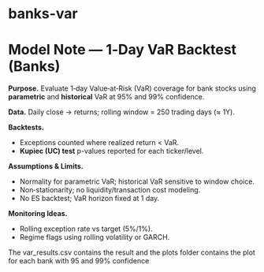 # banks-var
# Model Note — 1‑Day VaR Backtest (Banks)

**Purpose.** Evaluate 1‑day Value‑at‑Risk (VaR) coverage for bank stocks using **parametric** and **historical** VaR at 95% and 99% confidence.

**Data.** Daily close → returns; rolling window = 250 trading days (≈ 1Y).

**Backtests.**
- Exceptions counted where realized return < VaR.
- **Kupiec (UC) test** p-values reported for each ticker/level.

**Assumptions & Limits.**
- Normality for parametric VaR; historical VaR sensitive to window choice.
- Non‑stationarity; no liquidity/transaction cost modeling.
- No ES backtest; VaR horizon fixed at 1 day.

**Monitoring Ideas.**
- Rolling exception rate vs target (5%/1%).
- Regime flags using rolling volatility or GARCH.

The var_results.csv contains the result and the plots folder contains the plot for each bank with 95 and 99% confidence
